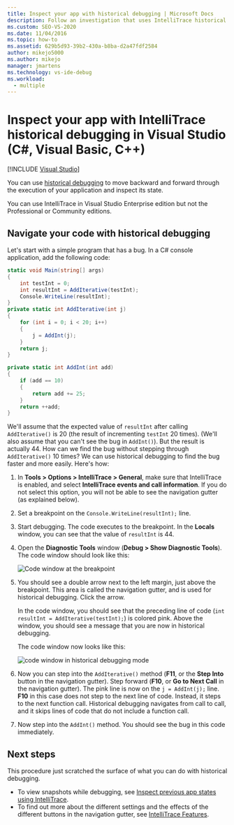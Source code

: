 ```yaml
---
title: Inspect your app with historical debugging | Microsoft Docs
description: Follow an investigation that uses IntelliTrace historical debugging to track down a bug in a C# console application.
ms.custom: SEO-VS-2020
ms.date: 11/04/2016
ms.topic: how-to
ms.assetid: 629b5d93-39b2-430a-b8ba-d2a47fdf2584
author: mikejo5000
ms.author: mikejo
manager: jmartens
ms.technology: vs-ide-debug
ms.workload: 
  - multiple
---
```

# Inspect your app with IntelliTrace historical debugging in Visual Studio (C#, Visual Basic, C++)

 [!INCLUDE [Visual Studio](~/includes/applies-to-version/vs-not-mac.md)]

You can use [historical debugging](../debugger/historical-debugging.md) to move backward and forward through the execution of your application and inspect its state.

You can use IntelliTrace in Visual Studio Enterprise edition but not the Professional or Community editions.

## Navigate your code with historical debugging

Let's start with a simple program that has a bug. In a C# console application, add the following code:

```csharp
static void Main(string[] args)
{
    int testInt = 0;
    int resultInt = AddIterative(testInt);
    Console.WriteLine(resultInt);
}
private static int AddIterative(int j)
{
    for (int i = 0; i < 20; i++)
    {
        j = AddInt(j);
    }
    return j;
}

private static int AddInt(int add)
{
    if (add == 10)
    {
        return add += 25;
    }
    return ++add;
}
```

We'll assume that the expected value of `resultInt` after calling `AddIterative()` is 20 (the result of incrementing `testInt` 20 times). (We'll also assume that you can't see the bug in `AddInt()`). But the result is actually 44. How can we find the bug without stepping through `AddIterative()` 10 times? We can use historical debugging to find the bug faster and more easily. Here's how:

1. In **Tools > Options > IntelliTrace > General**, make sure that IntelliTrace is enabled, and select **IntelliTrace events and call information**. If you do not select this option, you will not be able to see the navigation gutter (as explained below).

2. Set a breakpoint on the `Console.WriteLine(resultInt);` line.

3. Start debugging. The code executes to the breakpoint. In the **Locals** window, you can see that the value of `resultInt` is 44.

4. Open the **Diagnostic Tools** window (**Debug > Show Diagnostic Tools**). The code window should look like this:

    ![Code window at the breakpoint](../debugger/media/historicaldebuggingbreakpoint.png "HistoricalDebuggingBreakpoint")

5. You should see a double arrow next to the left margin, just above the breakpoint. This area is called the navigation gutter, and is used for historical debugging. Click the arrow.

    In the code window, you should see that the preceding line of code (`int resultInt = AddIterative(testInt);`) is colored pink. Above the window, you should see a message that you are now in historical debugging.

    The code window now looks like this:

    ![code window in historical debugging mode](../debugger/media/historicaldebuggingback.png "HistoricalDebuggingBack")

6. Now you can step into the `AddIterative()` method (**F11**, or the **Step Into** button in the navigation gutter). Step forward (**F10**, or **Go to Next Call** in the navigation gutter). The pink line is now on the `j = AddInt(j);` line. **F10** in this case does not step to the next line of code. Instead, it steps to the next function call. Historical debugging navigates from call to call, and it skips lines of code that do not include a function call.

7. Now step into the `AddInt()` method. You should see the bug in this code immediately.

## Next steps

This procedure just scratched the surface of what you can do with historical debugging.

- To view snapshots while debugging, see [Inspect previous app states using IntelliTrace](../debugger/view-historical-application-state.md).
- To find out more about the different settings and the effects of the different buttons in the navigation gutter, see [IntelliTrace Features](../debugger/intellitrace-features.md).
